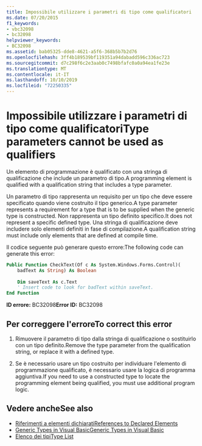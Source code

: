 ```yaml
---
title: Impossibile utilizzare i parametri di tipo come qualificatori
ms.date: 07/20/2015
f1_keywords:
- vbc32098
- bc32098
helpviewer_keywords:
- BC32098
ms.assetid: bab05325-dde8-4621-a5f6-368b5b7b2d76
ms.openlocfilehash: 3ff4b189539bf119351a94dabadd596c336ac723
ms.sourcegitcommit: d7c298f6c2e3aab0c7498bfafc0a0a94ea1fe23e
ms.translationtype: MT
ms.contentlocale: it-IT
ms.lasthandoff: 10/10/2019
ms.locfileid: "72250335"
---
```

# <a name="type-parameters-cannot-be-used-as-qualifiers"></a><span data-ttu-id="89342-102">Impossibile utilizzare i parametri di tipo come qualificatori</span><span class="sxs-lookup"><span data-stu-id="89342-102">Type parameters cannot be used as qualifiers</span></span>

<span data-ttu-id="89342-103">Un elemento di programmazione è qualificato con una stringa di qualificazione che include un parametro di tipo.</span><span class="sxs-lookup"><span data-stu-id="89342-103">A programming element is qualified with a qualification string that includes a type parameter.</span></span>

<span data-ttu-id="89342-104">Un parametro di tipo rappresenta un requisito per un tipo che deve essere specificato quando viene costruito il tipo generico.</span><span class="sxs-lookup"><span data-stu-id="89342-104">A type parameter represents a requirement for a type that is to be supplied when the generic type is constructed.</span></span> <span data-ttu-id="89342-105">Non rappresenta un tipo definito specifico.</span><span class="sxs-lookup"><span data-stu-id="89342-105">It does not represent a specific defined type.</span></span> <span data-ttu-id="89342-106">Una stringa di qualificazione deve includere solo elementi definiti in fase di compilazione.</span><span class="sxs-lookup"><span data-stu-id="89342-106">A qualification string must include only elements that are defined at compile time.</span></span>

<span data-ttu-id="89342-107">Il codice seguente può generare questo errore:</span><span class="sxs-lookup"><span data-stu-id="89342-107">The following code can generate this error:</span></span>

```vb  
Public Function CheckText(Of c As System.Windows.Forms.Control)(
    badText As String) As Boolean
  
    Dim saveText As c.Text  
    ' Insert code to look for badText within saveText.
End Function  
```  
  
 <span data-ttu-id="89342-108">**ID errore:** BC32098</span><span class="sxs-lookup"><span data-stu-id="89342-108">**Error ID:** BC32098</span></span>  
  
## <a name="to-correct-this-error"></a><span data-ttu-id="89342-109">Per correggere l'errore</span><span class="sxs-lookup"><span data-stu-id="89342-109">To correct this error</span></span>  
  
1. <span data-ttu-id="89342-110">Rimuovere il parametro di tipo dalla stringa di qualificazione o sostituirlo con un tipo definito.</span><span class="sxs-lookup"><span data-stu-id="89342-110">Remove the type parameter from the qualification string, or replace it with a defined type.</span></span>  
  
2. <span data-ttu-id="89342-111">Se è necessario usare un tipo costruito per individuare l'elemento di programmazione qualificato, è necessario usare la logica di programma aggiuntiva.</span><span class="sxs-lookup"><span data-stu-id="89342-111">If you need to use a constructed type to locate the programming element being qualified, you must use additional program logic.</span></span>  
  
## <a name="see-also"></a><span data-ttu-id="89342-112">Vedere anche</span><span class="sxs-lookup"><span data-stu-id="89342-112">See also</span></span>

- [<span data-ttu-id="89342-113">Riferimenti a elementi dichiarati</span><span class="sxs-lookup"><span data-stu-id="89342-113">References to Declared Elements</span></span>](../../programming-guide/language-features/declared-elements/references-to-declared-elements.md)
- [<span data-ttu-id="89342-114">Generic Types in Visual Basic</span><span class="sxs-lookup"><span data-stu-id="89342-114">Generic Types in Visual Basic</span></span>](../../programming-guide/language-features/data-types/generic-types.md)
- [<span data-ttu-id="89342-115">Elenco dei tipi</span><span class="sxs-lookup"><span data-stu-id="89342-115">Type List</span></span>](../statements/type-list.md)
